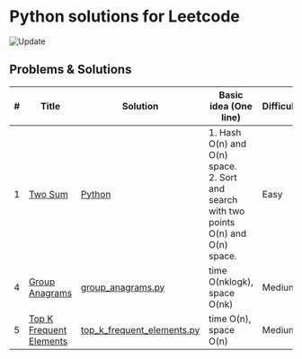 # Python solutions for Leetcode

![Update](https://img.shields.io/badge/Update-Weekly-green.svg)

## Problems & Solutions

| # | Title | Solution                                                                | Basic idea (One line)                                                                 | Difficulty |
|---| ----- |-------------------------------------------------------------------------|---------------------------------------------------------------------------------------| ---------- |
| 1 | [Two Sum](https://leetcode.com/problems/two-sum/) | [Python](https://github.com/qiyuangong/leetcode/blob/master/python/001_Two_Sum.py) | 1. Hash O(n) and O(n) space.<br>2. Sort and search with two points O(n) and O(n) space. | Easy
| 4 | [Group Anagrams](https://leetcode.com/problems/group-anagrams/description/) | [group_anagrams.py](src/array_hash/group_anagrams.py) | time O(nklogk), space O(nk)                                                           | Medium
| 5 | [Top K Frequent Elements](https://leetcode.com/problems/top-k-frequent-elements/) | [top_k_frequent_elements.py](src/array_hash/top_k_frequent_elements.py) | time O(n), space O(n)                                                                 | Medium

